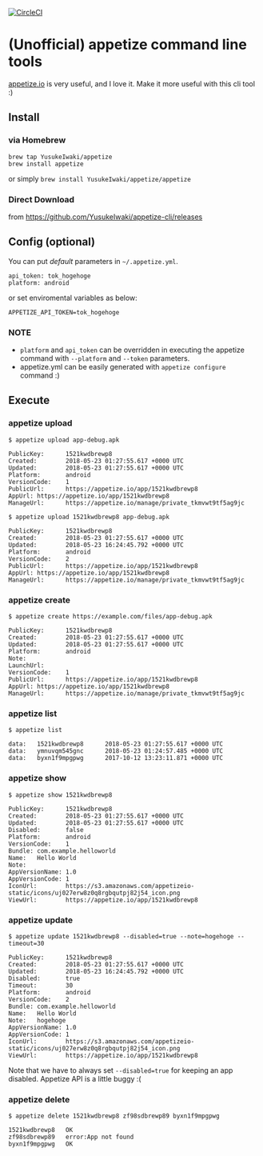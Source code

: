[![CircleCI](https://circleci.com/gh/YusukeIwaki/appetize-cli.svg?style=svg)](https://circleci.com/gh/YusukeIwaki/appetize-cli)

# (Unofficial) appetize command line tools

[appetize.io](https://appetize.io/) is very useful, and I love it.
Make it more useful with this cli tool :)

## Install

### via Homebrew

```
brew tap YusukeIwaki/appetize
brew install appetize
```

or simply `brew install YusukeIwaki/appetize/appetize`

### Direct Download

from https://github.com/YusukeIwaki/appetize-cli/releases

## Config (optional)

You can put *default* parameters in `~/.appetize.yml`.

```
api_token: tok_hogehoge
platform: android
```

or set enviromental variables as below:

```
APPETIZE_API_TOKEN=tok_hogehoge
```

### NOTE

* `platform` and `api_token` can be overridden in executing the appetize command with `--platform` and `--token` parameters.
* appetize.yml can be easily generated with `appetize configure` command :)


## Execute

### appetize upload

```
$ appetize upload app-debug.apk

PublicKey:      1521kwdbrewp8
Created:        2018-05-23 01:27:55.617 +0000 UTC
Updated:        2018-05-23 01:27:55.617 +0000 UTC
Platform:       android
VersionCode:    1
PublicUrl:      https://appetize.io/app/1521kwdbrewp8
AppUrl: https://appetize.io/app/1521kwdbrewp8
ManageUrl:      https://appetize.io/manage/private_tkmvwt9tf5ag9jc

$ appetize upload 1521kwdbrewp8 app-debug.apk

PublicKey:      1521kwdbrewp8
Created:        2018-05-23 01:27:55.617 +0000 UTC
Updated:        2018-05-23 16:24:45.792 +0000 UTC
Platform:       android
VersionCode:    2
PublicUrl:      https://appetize.io/app/1521kwdbrewp8
AppUrl: https://appetize.io/app/1521kwdbrewp8
ManageUrl:      https://appetize.io/manage/private_tkmvwt9tf5ag9jc
```

### appetize create

```
$ appetize create https://example.com/files/app-debug.apk

PublicKey:      1521kwdbrewp8
Created:        2018-05-23 01:27:55.617 +0000 UTC
Updated:        2018-05-23 01:27:55.617 +0000 UTC
Platform:       android
Note:
LaunchUrl:
VersionCode:    1
PublicUrl:      https://appetize.io/app/1521kwdbrewp8
AppUrl: https://appetize.io/app/1521kwdbrewp8
ManageUrl:      https://appetize.io/manage/private_tkmvwt9tf5ag9jc
```

### appetize list

```
$ appetize list

data:   1521kwdbrewp8      2018-05-23 01:27:55.617 +0000 UTC
data:   ymnuvqm545gnc      2018-05-23 01:24:57.485 +0000 UTC
data:   byxn1f9mpgpwg      2017-10-12 13:23:11.871 +0000 UTC
```

### appetize show

```
$ appetize show 1521kwdbrewp8

PublicKey:      1521kwdbrewp8
Created:        2018-05-23 01:27:55.617 +0000 UTC
Updated:        2018-05-23 01:27:55.617 +0000 UTC
Disabled:       false
Platform:       android
VersionCode:    1
Bundle: com.example.helloworld
Name:   Hello World
Note:
AppVersionName: 1.0
AppVersionCode: 1
IconUrl:        https://s3.amazonaws.com/appetizeio-static/icons/uj027erw8z0q8rgbqutpj82j54_icon.png
ViewUrl:        https://appetize.io/app/1521kwdbrewp8
```

### appetize update

```
$ appetize update 1521kwdbrewp8 --disabled=true --note=hogehoge --timeout=30

PublicKey:      1521kwdbrewp8
Created:        2018-05-23 01:27:55.617 +0000 UTC
Updated:        2018-05-23 16:24:45.792 +0000 UTC
Disabled:       true
Timeout:        30
Platform:       android
VersionCode:    2
Bundle: com.example.helloworld
Name:   Hello World
Note:   hogehoge
AppVersionName: 1.0
AppVersionCode: 1
IconUrl:        https://s3.amazonaws.com/appetizeio-static/icons/uj027erw8z0q8rgbqutpj82j54_icon.png
ViewUrl:        https://appetize.io/app/1521kwdbrewp8
```

Note that we have to always set `--disabled=true` for keeping an app disabled. 
Appetize API is a little buggy :(

### appetize delete

```
$ appetize delete 1521kwdbrewp8 zf98sdbrewp89 byxn1f9mpgpwg

1521kwdbrewp8   OK
zf98sdbrewp89   error:App not found
byxn1f9mpgpwg   OK
```
